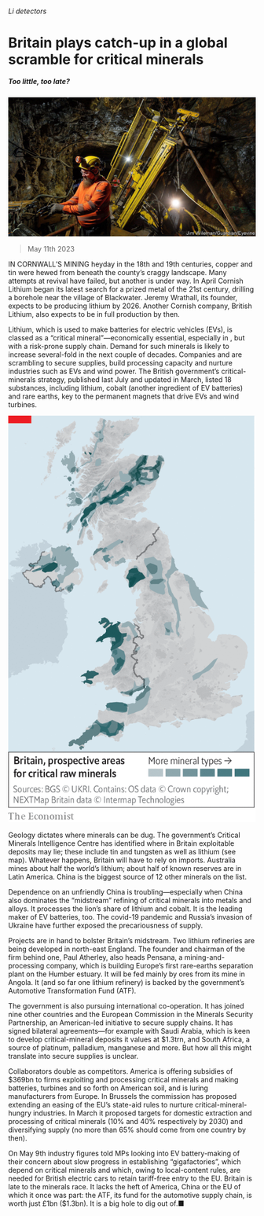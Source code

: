 ###### Li detectors

# Britain plays catch-up in a global scramble for critical minerals 

##### Too little, too late? 

![image](images/20230513_BRP502.jpg) 

> May 11th 2023 

IN CORNWALL’S MINING heyday in the 18th and 19th centuries, copper and tin were hewed from beneath the county’s craggy landscape. Many attempts at revival have failed, but another is under way. In April Cornish Lithium began its latest search for a prized metal of the 21st century, drilling a borehole near the village of Blackwater. Jeremy Wrathall, its founder, expects to be producing lithium by 2026. Another Cornish company, British Lithium, also expects to be in full production by then. 

Lithium, which is used to make batteries for electric vehicles (EVs), is classed as a “critical mineral”—economically essential, especially in , but with a risk-prone supply chain. Demand for such minerals is likely to increase several-fold in the next couple of decades. Companies and  are scrambling to secure supplies, build processing capacity and nurture industries such as EVs and wind power. The British government’s critical-minerals strategy, published last July and updated in March, listed 18 substances, including lithium, cobalt (another ingredient of EV batteries) and rare earths, key to the permanent magnets that drive EVs and wind turbines.

![image](images/20230513_BRM926.png) 


Geology dictates where minerals can be dug. The government’s Critical Minerals Intelligence Centre has identified where in Britain exploitable deposits may lie; these include tin and tungsten as well as lithium (see map). Whatever happens, Britain will have to rely on imports. Australia mines about half the world’s lithium; about half of known reserves are in Latin America. China is the biggest source of 12 other minerals on the list.

Dependence on an unfriendly China is troubling—especially when China also dominates the “midstream” refining of critical minerals into metals and alloys. It processes the lion’s share of lithium and cobalt. It is the leading maker of EV batteries, too. The covid-19 pandemic and Russia’s invasion of Ukraine have further exposed the precariousness of supply. 

Projects are in hand to bolster Britain’s midstream. Two lithium refineries are being developed in north-east England. The founder and chairman of the firm behind one, Paul Atherley, also heads Pensana, a mining-and-processing company, which is building Europe’s first rare-earths separation plant on the Humber estuary. It will be fed mainly by ores from its mine in Angola. It (and so far one lithium refinery) is backed by the government’s Automotive Transformation Fund (ATF). 

The government is also pursuing international co-operation. It has joined nine other countries and the European Commission in the Minerals Security Partnership, an American-led initiative to secure supply chains. It has signed bilateral agreements—for example with Saudi Arabia, which is keen to develop critical-mineral deposits it values at $1.3trn, and South Africa, a source of platinum, palladium, manganese and more. But how all this might translate into secure supplies is unclear.

Collaborators double as competitors. America is offering subsidies of $369bn to firms exploiting and processing critical minerals and making batteries, turbines and so forth on American soil, and is luring manufacturers from Europe. In Brussels the commission has proposed extending an easing of the EU’s state-aid rules to nurture critical-mineral-hungry industries. In March it proposed targets for domestic extraction and processing of critical minerals (10% and 40% respectively by 2030) and diversifying supply (no more than 65% should come from one country by then).

On May 9th industry figures told MPs looking into EV battery-making of their concern about slow progress in establishing “gigafactories”, which depend on critical minerals and which, owing to local-content rules, are needed for British electric cars to retain tariff-free entry to the EU. Britain is late to the minerals race. It lacks the heft of America, China or the EU of which it once was part: the ATF, its fund for the automotive supply chain, is worth just £1bn ($1.3bn). It is a big hole to dig out of.■


